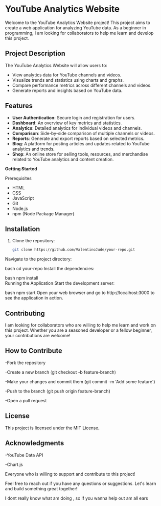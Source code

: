 # YouTube Analytics Website

Welcome to the YouTube Analytics Website project! This project aims to create a web application for analyzing YouTube data. As a beginner in programming, I am looking for collaborators to help me learn and develop this project.

## Project Description

The YouTube Analytics Website will allow users to:
- View analytics data for YouTube channels and videos.
- Visualize trends and statistics using charts and graphs.
- Compare performance metrics across different channels and videos.
- Generate reports and insights based on YouTube data.

## Features

- **User Authentication**: Secure login and registration for users.
- **Dashboard**: An overview of key metrics and statistics.
- **Analytics**: Detailed analytics for individual videos and channels.
- **Comparison**: Side-by-side comparison of multiple channels or videos.
- **Reports**: Generate and export reports based on selected metrics.
- **Blog**: A platform for posting articles and updates related to YouTube analytics and trends.
- **Shop**: An online store for selling tools, resources, and merchandise related to YouTube analytics and content creation.

**Getting Started**

Prerequisites
- HTML
- CSS 
- JavaScript
- Git
- Node.js
- npm (Node Package Manager)

## Installation

1. Clone the repository:
   ```bash
   git clone https://github.com/ValentinoJude/your-repo.git
Navigate to the project directory:

   bash
      cd your-repo
      Install the dependencies:

   bash
      npm install      
      Running the Application
      Start the development server:

   bash
      npm start
      Open your web browser and go to http://localhost:3000 to see the application in action.

## Contributing

   I am looking for collaborators who are willing to help me learn and work on this project. Whether you are a seasoned developer or a fellow beginner, your contributions are welcome!


## How to Contribute

-Fork the repository

-Create a new branch (git checkout -b feature-branch)

-Make your changes and commit them (git commit -m 'Add some feature')

-Push to the branch (git push origin feature-branch)

-Open a pull request

## License

   This project is licensed under the MIT License.

## Acknowledgments

   -YouTube Data API

   -Chart.js

   Everyone who is willing to support and contribute to this project!

   Feel free to reach out if you have any questions or suggestions. Let's learn and build something great together!

   I dont really know what am doing , so if you wanna help out am all ears


